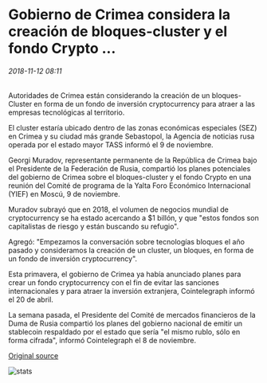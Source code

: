 # Gobierno de Crimea considera la creación de bloques-cluster y el fondo Crypto ...

###### 2018-11-12 08:11

Autoridades de Crimea están considerando la creación de un bloques-Cluster en forma de un fondo de inversión cryptocurrency para atraer a las empresas tecnológicas al territorio.

El cluster estaría ubicado dentro de las zonas económicas especiales (SEZ) en Crimea y su ciudad más grande Sebastopol, la Agencia de noticias rusa operada por el estado mayor TASS informó el 9 de noviembre.

Georgi Muradov, representante permanente de la República de Crimea bajo el Presidente de la Federación de Rusia, compartió los planes potenciales del gobierno de Crimea sobre el bloques-cluster y el fondo Crypto en una reunión del Comité de programa de la Yalta Foro Económico Internacional (YIEF) en Moscú, 9 de noviembre.

Muradov subrayó que en 2018, el volumen de negocios mundial de cryptocurrency se ha estado acercando a $1 billón, y que "estos fondos son capitalistas de riesgo y están buscando su refugio".

Agregó: "Empezamos la conversación sobre tecnologías bloques el año pasado y consideramos la creación de un cluster, un bloques, en forma de un fondo de inversión cryptocurrency".

Esta primavera, el gobierno de Crimea ya había anunciado planes para crear un fondo cryptocurrency con el fin de evitar las sanciones internacionales y para atraer la inversión extranjera, Cointelegraph informó el 20 de abril.

La semana pasada, el Presidente del Comité de mercados financieros de la Duma de Rusia compartió los planes del gobierno nacional de emitir un stablecoin respaldado por el estado que sería "el mismo rublo, sólo en forma cifrada", informó Cointelegraph el 8 de noviembre.

[Original source](https://cointelegraph.com/news/crimean-government-considers-creation-of-blockchain-cluster-and-crypto-fund)

![stats](https://c.statcounter.com/11760860/0/a89fa40b/1/ "stats")